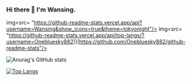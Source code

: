 ### Hi there 👋 I'm Wansing. 

img<src= "https://github-readme-stats.vercel.app/api?username=Wansing&show_icons=true&theme=tokyonight"/>
img<src= "https://github-readme-stats.vercel.app/api/top-langs/?username=Onebluesky882)](https://github.com/Onebluesky882/github-readme-stats"/>

![Anurag's GitHub stats](https://github-readme-stats.vercel.app/api?username=Wansing&show_icons=true&theme=tokyonight)

[![Top Langs](https://github-readme-stats.vercel.app/api/top-langs/?username=Onebluesky882)](https://github.com/Onebluesky882/github-readme-stats)
<!--
**Onebluesky882/Onebluesky882** is a ✨ _special_ ✨ repository because its `README.md` (this file) appears on your GitHub profile.

Here are some ideas to get you started:

- 🔭 I’m currently working on ...
- 🌱 I’m currently learning ...
- 👯 I’m looking to collaborate on ...
- 🤔 I’m looking for help with ...
- 💬 Ask me about ...
- 📫 How to reach me: ...
- 😄 Pronouns: ...
- ⚡ Fun fact: ...
-->
